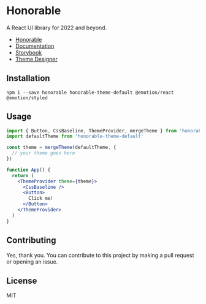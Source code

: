 # Honorable

A React UI library for 2022 and beyond.

- [Honorable](https://honorable.design)
- [Documentation](https://docs.honorable.design)
- [Storybook](https://storybook.honorable.design)
- [Theme Designer](https://design.honorable.design)

## Installation

`npm i --save honorable honorable-theme-default @emotion/react @emotion/styled`

## Usage

```jsx
import { Button, CssBaseline, ThemeProvider, mergeTheme } from 'honorable'
import defaultTheme from 'honorable-theme-default'

const theme = mergeTheme(defaultTheme, {
  // your theme goes here
})

function App() {
  return (
    <ThemeProvider theme={theme}>
      <CssBaseline />
      <Button>
        Click me!
      </Button>
    </ThemeProvider>
  )
}
```

## Contributing

Yes, thank you. You can contribute to this project by making a pull request or opening an issue.

## License

MIT
